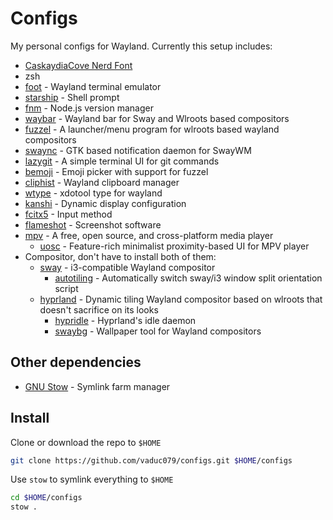 # Configs

My personal configs for Wayland. Currently this setup includes:

- [CaskaydiaCove Nerd Font](https://www.nerdfonts.com/font-downloads)
- zsh
- [foot](https://codeberg.org/dnkl/foot) - Wayland terminal emulator
- [starship](https://starship.rs) - Shell prompt
- [fnm](https://github.com/Schniz/fnm) - Node.js version manager
- [waybar](https://github.com/Alexays/Waybar) - Wayland bar for Sway and Wlroots based compositors
- [fuzzel](https://codeberg.org/dnkl/fuzzel) - A launcher/menu program for wlroots based wayland compositors
- [swaync](https://github.com/ErikReider/SwayNotificationCenter) - GTK based notification daemon for SwayWM
- [lazygit](https://github.com/jesseduffield/lazygit) - A simple terminal UI for git commands
- [bemoji](https://github.com/marty-oehme/bemoji) - Emoji picker with support for fuzzel
- [cliphist](https://github.com/sentriz/cliphist) - Wayland clipboard manager
- [wtype](https://github.com/atx/wtype) - xdotool type for wayland
- [kanshi](https://sr.ht/~emersion/kanshi/) - Dynamic display configuration
- [fcitx5](https://fcitx-im.org/wiki/Fcitx_5) - Input method
- [flameshot](https://github.com/flameshot-org/flameshot) - Screenshot software
- [mpv](https://mpv.io/) - A free, open source, and cross-platform media player
  - [uosc](https://github.com/tomasklaen/uosc) - Feature-rich minimalist proximity-based UI for MPV player
- Compositor, don't have to install both of them:
  - [sway](https://github.com/swaywm/sway) - i3-compatible Wayland compositor
    - [autotiling](https://github.com/nwg-piotr/autotiling) - Automatically switch sway/i3 window split orientation script
  - [hyprland](https://hyprland.org/) - Dynamic tiling Wayland compositor based on wlroots that doesn't sacrifice on its looks
    - [hypridle](https://github.com/hyprwm/hypridle) - Hyprland's idle daemon
    - [swaybg](https://github.com/swaywm/swaybg) - Wallpaper tool for Wayland compositors

## Other dependencies

- [GNU Stow](https://www.gnu.org/software/stow/) - Symlink farm manager

## Install

Clone or download the repo to `$HOME`

```bash
git clone https://github.com/vaduc079/configs.git $HOME/configs
```

Use `stow` to symlink everything to `$HOME`

```bash
cd $HOME/configs
stow .
```
